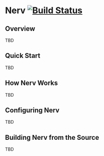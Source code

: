 
# Nerv  [![Build Status](https://travis-ci.org/ChaosXu/nerv.svg?branch=master)](https://travis-ci.org/ChaosXu/nerv)

## Overview

TBD

## Quick Start

TBD

## How Nerv Works

TBD

## Configuring Nerv

TBD

## Building Nerv from the Source

TBD
